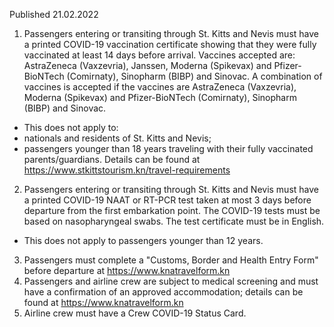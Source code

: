 Published 21.02.2022
1. Passengers entering or transiting through St. Kitts and Nevis must have a printed COVID-19 vaccination certificate showing that they were fully vaccinated at least 14 days before arrival. Vaccines accepted are: AstraZeneca (Vaxzevria), Janssen, Moderna (Spikevax) and Pfizer-BioNTech (Comirnaty), Sinopharm (BIBP) and Sinovac. A combination of vaccines is accepted if the vaccines are AstraZeneca (Vaxzevria), Moderna (Spikevax) and Pfizer-BioNTech (Comirnaty), Sinopharm (BIBP) and Sinovac.
- This does not apply to:
- nationals and residents of St. Kitts and Nevis;
- passengers younger than 18 years traveling with their fully vaccinated parents/guardians.
Details can be found at <a href="https://www.stkittstourism.kn/travel-requirements">https://www.stkittstourism.kn/travel-requirements</a>
2. Passengers entering or transiting through St. Kitts and Nevis must have a printed COVID-19 NAAT or RT-PCR test taken at most 3 days before departure from the first embarkation point. The COVID-19 tests must be based on nasopharyngeal swabs. The test certificate must be in English.
- This does not apply to passengers younger than 12 years.
3. Passengers must complete a "Customs, Border and Health Entry Form" before departure at <a href="https://www.knatravelform.kn">https://www.knatravelform.kn</a>
4. Passengers and airline crew are subject to medical screening and must have a confirmation of an approved accommodation; details can be found at <a href="https://www.knatravelform.kn">https://www.knatravelform.kn</a>
5. Airline crew must have a Crew COVID-19 Status Card.